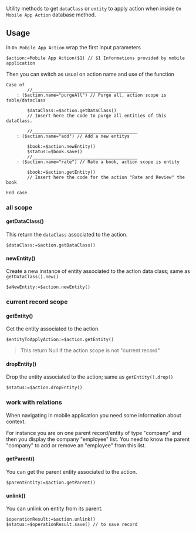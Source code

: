 <!-- $action:=Mobile App Action($1) with $1 Informations provided by mobile application in `On Mobile App Action` -->

Utility methods to get `dataClass` or `entity` to apply action when inside `On Mobile App Action` database method.

## Usage

in `On Mobile App Action` wrap the first input parameters

```4d
$action:=Mobile App Action($1) // $1 Informations provided by mobile application
```

Then you can switch as usual on action name and use of the function

```4d
Case of
        //________________________________________
    : ($action.name="purgeAll") // Purge all, action scope is table/dataclass

        $dataClass:=$action.getDataClass()
        // Insert here the code to purge all entities of this dataClass.

        //________________________________________
    : ($action.name="add") // Add a new entitys

        $book:=$action.newEntity()
        $status:=$book.save()
        //________________________________________
    : ($action.name="rate") // Rate a book, action scope is entity

        $book:=$action.getEntity()
        // Insert here the code for the action "Rate and Review" the book

End case
```

### all scope

#### getDataClass()

This return the `dataClass`  associated to the action.

```4d
$dataClass:=$action.getDataClass()
```

#### newEntity()

Create a new instance of entity associated to the action data class; same as  `getDataClass().new()`

```4d
$aNewEntity:=$action.newEntity()
```

### current record scope

#### getEntity()

Get the entity associated to the action.

```4d
$entityToApplyAction:=$action.getEntity()
```

> This return Null if the action scope is not "current record" 

#### dropEntity()

Drop the entity associated to the action; same as  `getEntity().drop()`

```4d
$status:=$action.dropEntity()
```

### work with relations

When navigating in mobile application you need some information about context.

For instance you are on one parent record/entity of type "company" and then you display the company "employee" list. You need to know the parent "company" to add or remove an "employee" from this list.

#### getParent()

You can get the parent entity associated to the action.

 ```4d
$parentEntity:=$action.getParent()
```

#### unlink()

You can unlink on entity from its parent.

 ```4d
$operationResult:=$action.unlink()                    
$status:=$operationResult.save() // to save record
```
